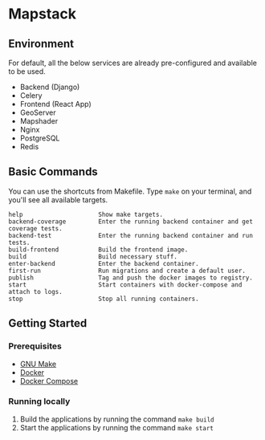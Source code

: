 # Mapstack

## Environment

For default, all the below services are already pre-configured and available to be used.

- Backend (Django)
- Celery
- Frontend (React App)
- GeoServer
- Mapshader
- Nginx
- PostgreSQL
- Redis

## Basic Commands

You can use the shortcuts from Makefile. Type ``make`` on your terminal, and you'll see all available targets.

```
help                     Show make targets.
backend-coverage         Enter the running backend container and get coverage tests.
backend-test             Enter the running backend container and run tests.
build-frontend           Build the frontend image.
build                    Build necessary stuff.
enter-backend            Enter the backend container.
first-run                Run migrations and create a default user.
publish                  Tag and push the docker images to registry.
start                    Start containers with docker-compose and attach to logs.
stop                     Stop all running containers.
```

## Getting Started

### Prerequisites

- [GNU Make](https://www.gnu.org/software/make/)
- [Docker](https://docs.docker.com/engine/install/)
- [Docker Compose](https://docs.docker.com/compose/install/)

### Running locally

1. Build the applications by running the command ```make build```
2. Start the applications by running the command ```make start```
